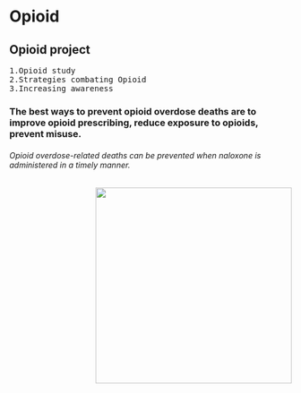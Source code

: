 # Opioid
Opioid project
--------------
 <pre>
1.Opioid study 
2.Strategies combating Opioid
3.Increasing awareness
</pre>

### The best ways to prevent opioid overdose deaths are to improve opioid prescribing, reduce exposure to opioids, prevent misuse.
###### Opioid overdose-related deaths can be prevented when naloxone is administered in a timely manner.

<img src ="https://user-images.githubusercontent.com/92557547/149630459-789effd0-030a-4953-87df-94d1062f3852.PNG" width="350" height="auto"  align="right">
